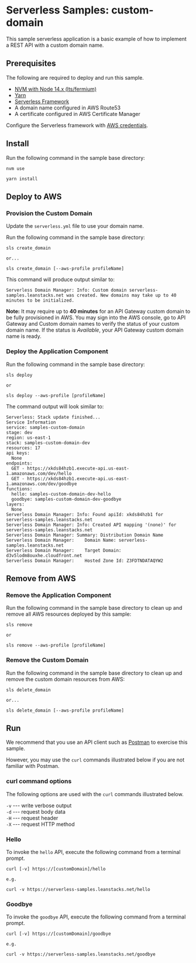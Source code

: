 # Serverless Samples: custom-domain

This sample serverless application is a basic example of how to implement a REST API with a custom domain name.

## Prerequisites

The following are required to deploy and run this sample.

* [NVM with Node 14.x (lts/fermium)][nvm]
* [Yarn][yarn]
* [Serverless Framework][sls]
* A domain name configured in AWS Route53
* A certificate configured in AWS Certificate Manager

Configure the Serverless framework with [AWS credentials](https://www.serverless.com/framework/docs/providers/aws/guide/credentials/).

## Install

Run the following command in the sample base directory:

```
nvm use

yarn install
```

## Deploy to AWS

### Provision the Custom Domain

Update the `serverless.yml` file to use your domain name.

Run the following command in the sample base directory:

```
sls create_domain

or...

sls create_domain [--aws-profile profileName]
```

This command will produce output similar to:

```
Serverless Domain Manager: Info: Custom domain serverless-samples.leanstacks.net was created. New domains may take up to 40 minutes to be initialized.
```

**Note:** It may require up to **40 minutes** for an API Gateway custom domain to be fully provisioned in AWS. You may sign into the AWS console, go to API Gateway and Custom domain names to verify the status of your custom domain name. If the status is *Available*, your API Gateway custom domain name is ready.

### Deploy the Application Component

Run the following command in the sample base directory:

```
sls deploy

or

sls deploy --aws-profile [profileName]
```

The command output will look similar to:

```
Serverless: Stack update finished...
Service Information
service: samples-custom-domain
stage: dev
region: us-east-1
stack: samples-custom-domain-dev
resources: 17
api keys:
  None
endpoints:
  GET - https://xkds84hzb1.execute-api.us-east-1.amazonaws.com/dev/hello
  GET - https://xkds84hzb1.execute-api.us-east-1.amazonaws.com/dev/goodbye
functions:
  hello: samples-custom-domain-dev-hello
  goodbye: samples-custom-domain-dev-goodbye
layers:
  None
Serverless Domain Manager: Info: Found apiId: xkds84hzb1 for serverless-samples.leanstacks.net
Serverless Domain Manager: Info: Created API mapping '(none)' for serverless-samples.leanstacks.net
Serverless Domain Manager: Summary: Distribution Domain Name
Serverless Domain Manager:    Domain Name: serverless-samples.leanstacks.net
Serverless Domain Manager:    Target Domain: d3v5lodm8ouxhe.cloudfront.net
Serverless Domain Manager:    Hosted Zone Id: Z3FDTNDATAQYW2
```

## Remove from AWS

### Remove the Application Component

Run the following command in the sample base directory to clean up and remove all AWS resources deployed by this sample:

```
sls remove

or

sls remove --aws-profile [profileName]
```

### Remove the Custom Domain

Run the following command in the sample base directory to clean up and remove the custom domain resources from AWS:

```
sls delete_domain

or...

sls delete_domain [--aws-profile profileName]
```

## Run

We recommend that you use an API client such as [Postman][postman] to exercise this sample.

However, you may use the `curl` commands illustrated below if you are not familiar with Postman.

### curl command options

The following options are used with the `curl` commands illustrated below.

`-v` --- write verbose output  
`-d` --- request body data  
`-H` --- request header  
`-X` --- request HTTP method  

### Hello

To invoke the `hello` API, execute the following command from a terminal prompt.

```
curl [-v] https://[customDomain]/hello

e.g.

curl -v https://serverless-samples.leanstacks.net/hello
```

### Goodbye

To invoke the `goodbye` API, execute the following command from a terminal prompt.

```
curl [-v] https://[customDomain]/goodbye

e.g.

curl -v https://serverless-samples.leanstacks.net/goodbye
```

[nvm]: https://github.com/nvm-sh/nvm "Node Version Manager"
[yarn]: https://yarnpkg.com/ "Yarn Package Manager"
[sls]: https://www.serverless.com/ "Serverless Framework"
[postman]: https://www.postman.com/ "Postman API platform"